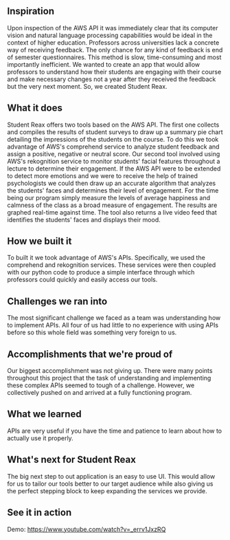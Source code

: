 ## Inspiration  
Upon inspection of the AWS API it was immediately clear that its computer vision and natural language processing capabilities would be ideal in the context of higher education. Professors across universities lack a concrete way of receiving feedback. The only chance for any kind of feedback is end of semester questionnaires. This method is slow, time-consuming and most importantly inefficient. We wanted to create an app that would allow professors to understand how their students are engaging with their course and make necessary changes not a year after they received the feedback but the very next moment. So, we created Student Reax.

## What it does  
Student Reax offers two tools based on the AWS API. The first one collects and compiles the results of student surveys to draw up a summary pie chart detailing the impressions of the students on the course. To do this we took advantage of AWS's comprehend service to analyze student feedback and assign a positive, negative or neutral score. Our second tool involved using AWS's rekognition service to monitor students' facial features throughout a lecture to determine their engagement. If the AWS API were to be extended to detect more emotions and we were to receive the help of trained psychologists we could then draw up an accurate algorithm that analyzes the students' faces and determines their level of engagement. For the time being our program simply measure the levels of average happiness and calmness of the class as a broad measure of engagement. The results are graphed real-time against time. The tool also returns a live video feed that identifies the students' faces and displays their mood.

## How we built it  
To built it we took advantage of AWS's APIs. Specifically, we used the comprehend and rekognition services. These services were then coupled with our python code to produce a simple interface through which professors could quickly and easily access our tools.

## Challenges we ran into  
The most significant challenge we faced as a team was understanding how to implement APIs. All four of us had little to no experience with using APIs before so this whole field was something very foreign to us.

## Accomplishments that we're proud of  
Our biggest accomplishment was not giving up. There were many points throughout this project that the task of understanding and implementing these complex APIs seemed to tough of a challenge. However, we collectively pushed on and arrived at a fully functioning program.

## What we learned  
APIs are very useful if you have the time and patience to learn about how to actually use it properly.

## What's next for Student Reax  
The big next step to out application is an easy to use UI. This would allow for us to tailor our tools better to our target audience while also giving us the perfect stepping block to keep expanding the services we provide.

## See it in action
Demo: https://www.youtube.com/watch?v=_errv1JxzRQ
